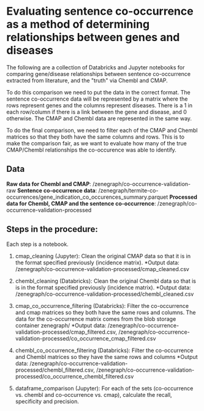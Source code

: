 # Evaluating sentence co-occurrence as a method of determining relationships between genes and diseases
The following are a collection of Databricks and Jupyter notebooks for comparing gene/disease relationships between sentence co-occurrence extracted from literature, and the "truth" via Chembl and CMAP.

To do this comparison we need to put the data in the correct format. The sentence co-occurrence data will be represented
by a matrix where the rows represent genes and the columns represent diseases. There is a 1 in each row/column if there is a link between the gene and disease, and 0 otherwise. The CMAP and Chembl data are represented in the same way. 

To do the final comparison, we need to filter each of the CMAP and Chembl matrices so that they both have the same columns and
rows. This is to make the comparison fair, as we want to evaluate how many of the true CMAP/Chembl relationships
the co-occurence was able to identify.

## Data
__Raw data for Chembl and CMAP__: /zenegraph/co-occurrence-validation-raw
__Sentence co-occurrence data__: /zenegraph/termite-co-occurrences/gene_indication_co_occurences_summary.parquet
__Processed data for Chembl, CMAP and the sentence co-occurrence__: /zenegraph/co-occurrence-validation-processed

## Steps in the procedure:

Each step is a notebook.

1. cmap_cleaning (Jupyter): Clean the original CMAP data so that it is in the format specified previously (incidence matrix).
    *Output data: /zenegraph/co-occurrence-validation-processed/cmap_cleaned.csv

2. chembl_cleaning (Databricks): Clean the original Chembl data so that is is in the format specified previously (incidence matrix).
    *Output data: /zenegraph/co-occurrence-validation-processed/chembl_cleaned.csv

3. cmap_co_occurrence_filtering (Databricks): Filter the co-occurrence and cmap matrices so they both have the same rows and columns. The data for the co-occurrence matrix comes from the blob storage container zenegraph/
    *Output data: /zenegraph/co-occurrence-validation-processed/cmap_filtered.csv, /zenegraph/co-occurrence-validation-processed/co_occurrence_cmap_filtered.csv  

4. chembl_co_occurrence_filtering (Databricks): Filter the co-occurrence and Chembl matrices so they have the same rows and columns
    *Output data: /zenegraph/co-occurrence-validation-processed/chembl_filtered.csv, /zenegraph/co-occurrence-validation-processed/co_occurrence_chembl_filtered.csv 
    
5. dataframe_comparison (Jupyter): For each of the sets (co-occurrence vs. chembl and co-occurrence vs. cmap), calculate the recall, specificity and precision.

